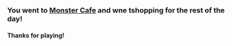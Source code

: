 ### You went to [Monster Cafe](https://www.tripadvisor.com/Restaurant_Review-g1066456-d8505071-Reviews-Kawaii_Monster_Cafe_Harajuku-Shibuya_Tokyo_Tokyo_Prefecture_Kanto.html) and wne tshopping for the rest of the day!
#### Thanks for playing!